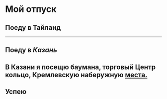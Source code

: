 # Мой отпуск

## Поеду в **Тайланд**

---
## Поеду в **_Казань_**
В Казани я посещю  **баумана**, торговый **Центр кольцо**, **Кремлевскую наберужную** [места.](https://www.tripadvisor.ru/Attractions-g298520-Activities-Kazan_Republic_of_Tatarstan_Volga_District.html)
---
## Успею